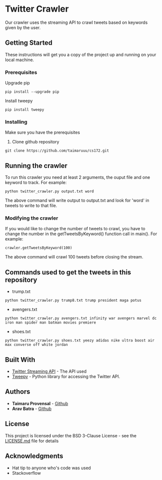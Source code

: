 # Twitter Crawler

Our crawler uses the streaming API to crawl tweets based on keywords given by the user.

## Getting Started

These instructions will get you a copy of the project up and running on your local machine.

### Prerequisites

Upgrade pip

```
pip install --upgrade pip
```
Install tweepy
```
pip install tweepy
```

### Installing

Make sure you have the prerequisites

1. Clone github repository

```
git clone https://github.com/taimaruuu/cs172.git
```

## Running the crawler

To run this crawler you need at least 2 arguments, the ouput file and one keyword to track.
For example:
```
python twitter_crawler.py output.txt word
```
The above command will write output to output.txt and look for 'word' in tweets to write to that file.

### Modifying the crawler

If you would like to change the number of tweets to crawl, you have to change the number in the getTweetsByKeyword() function call in main().
For example:
```
crawler.getTweetsByKeyword(100)
```
The above command will crawl 100 tweets before closing the stream.

## Commands used to get the tweets in this repository

* trump.txt
```
python twitter_crawler.py trump8.txt trump president maga potus
```

* avengers.txt
```
python twitter_crawler.py avengers.txt infinity war avengers marvel dc iron man spider man batman movies premiere
```

* shoes.txt
```
python twitter_crawler.py shoes.txt yeezy adidas nike ultra boost air max converse off white jordan
```

## Built With

* [Twitter Streaming API](https://developer.twitter.com/en/docs) - The API used
* [Tweepy](http://www.tweepy.org) - Python library for accessing the Twitter API.

## Authors

* **Taimaru Provensal** - [Github](https://github.com/taimaruuu)
* **Arav Batra** - [Github](https://github.com/aravbatra)

## License

This project is licensed under the BSD 3-Clause License - see the [LICENSE.md](LICENSE.md) file for details

## Acknowledgments

* Hat tip to anyone who's code was used
* Stackoverflow

